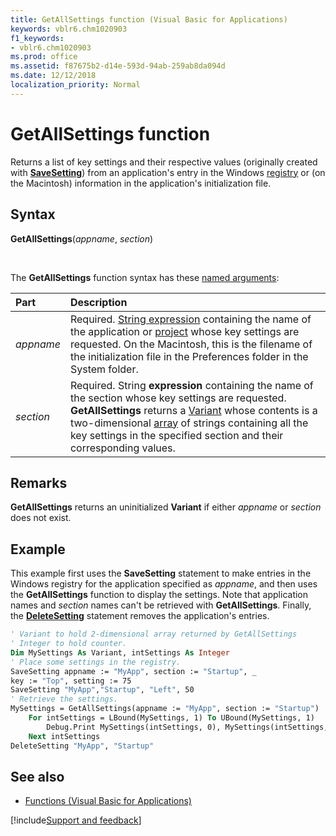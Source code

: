 ```yaml
---
title: GetAllSettings function (Visual Basic for Applications)
keywords: vblr6.chm1020903
f1_keywords:
- vblr6.chm1020903
ms.prod: office
ms.assetid: f87675b2-d14e-593d-94ab-259ab8da094d
ms.date: 12/12/2018
localization_priority: Normal
---
```



# GetAllSettings function

Returns a list of key settings and their respective values (originally created with **[SaveSetting](savesetting-statement.md)**) from an application's entry in the Windows [registry](../../Glossary/vbe-glossary.md#registry) or (on the Macintosh) information in the application's initialization file.

## Syntax

**GetAllSettings**(_appname_, _section_)

<br/>

The **GetAllSettings** function syntax has these [named arguments](../../Glossary/vbe-glossary.md#named-argument):

|Part|Description|
|:-----|:-----|
|_appname_|Required. [String expression](../../Glossary/vbe-glossary.md#string-expression) containing the name of the application or [project](../../Glossary/vbe-glossary.md#project) whose key settings are requested. On the Macintosh, this is the filename of the initialization file in the Preferences folder in the System folder.|
|_section_|Required. String **expression** containing the name of the section whose key settings are requested. **GetAllSettings** returns a [Variant](../../Glossary/vbe-glossary.md#variant-data-type) whose contents is a two-dimensional [array](../../Glossary/vbe-glossary.md#array) of strings containing all the key settings in the specified section and their corresponding values.|

## Remarks

**GetAllSettings** returns an uninitialized **Variant** if either _appname_ or _section_ does not exist.

## Example

This example first uses the **SaveSetting** statement to make entries in the Windows registry for the application specified as _appname_, and then uses the **GetAllSettings** function to display the settings. Note that application names and _section_ names can't be retrieved with **GetAllSettings**. Finally, the **[DeleteSetting](deletesetting-statement.md)** statement removes the application's entries.


```vb
' Variant to hold 2-dimensional array returned by GetAllSettings
' Integer to hold counter.
Dim MySettings As Variant, intSettings As Integer
' Place some settings in the registry.
SaveSetting appname := "MyApp", section := "Startup", _
key := "Top", setting := 75
SaveSetting "MyApp","Startup", "Left", 50
' Retrieve the settings.
MySettings = GetAllSettings(appname := "MyApp", section := "Startup")
    For intSettings = LBound(MySettings, 1) To UBound(MySettings, 1)
        Debug.Print MySettings(intSettings, 0), MySettings(intSettings, 1)
    Next intSettings
DeleteSetting "MyApp", "Startup"

```

## See also

- [Functions (Visual Basic for Applications)](../functions-visual-basic-for-applications.md)

[!include[Support and feedback](~/includes/feedback-boilerplate.md)]